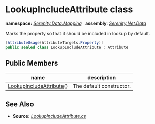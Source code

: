 # LookupIncludeAttribute class
**namespace:** *[Serenity.Data.Mapping](../README.md#serenity.data.mapping-namespace)*   **assembly**: *[Serenity.Net.Data](../README.md)*

Marks the property so that it should be included in lookup by default.

```csharp
[AttributeUsage(AttributeTargets.Property)]
public sealed class LookupIncludeAttribute : Attribute
```

## Public Members

| name | description |
| --- | --- |
| [LookupIncludeAttribute](LookupIncludeAttribute/LookupIncludeAttribute.md)() | The default constructor. |

## See Also

* **Source:** *[LookupIncludeAttribute.cs](https://github.com/serenity-is/Serenity/blob/master/src/Serenity.Net.Data/Mapping/LookupIncludeAttribute.cs)*